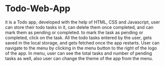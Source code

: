# Todo-Web-App
it is a Todo app, developed with the help of HTML, CSS and Javascript,
user can store their todo tasks in it, can delete them once completed,
and can mark them as pending or completed.
to mark the task as pending or completed, click on the task.
All the todo tasks entered by the user, gets saved in the local storage,
and gets fetched once the app restarts.
User can navigate to the menu by clicking in the menu button to the right of the logo of the app.
In menu, user can see the total tasks and number of pending tasks as well,
also user can change the theme of the app from the menu.

